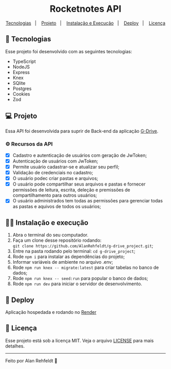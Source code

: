 <h1 align="center">
  Rocketnotes API
</h1>

<p align="center">
  <a href="#-tecnologias">Tecnologias</a>&nbsp;&nbsp;&nbsp;|&nbsp;&nbsp;&nbsp;
  <a href="#-projeto">Projeto</a>&nbsp;&nbsp;&nbsp;|&nbsp;&nbsp;&nbsp;
  <a href="#-instalação-e-execução">Instalação e Execução</a>&nbsp;&nbsp;&nbsp;|&nbsp;&nbsp;&nbsp;
  <a href="#-deploy">Deploy</a>&nbsp;&nbsp;&nbsp;|&nbsp;&nbsp;&nbsp;
  <a href="#memo-licença">Licença</a>
</p>

## 🚀 Tecnologias

Esse projeto foi desenvolvido com as seguintes tecnologias:

- TypeScript
- NodeJS
- Express
- Knex
- SQlite
- Postgres
- Cookies
- Zod

## 💻 Projeto

Essa API foi desenvolvida para suprir de Back-end da aplicação [G-Drive](https://github.com/AlanRehfeldt/g-drive-app).

### ⚙️ Recursos da API

- [x] Cadastro e autenticação de usuários com geração de JwToken;
- [x] Autenticação de usuários com JwToken;
- [x] Permite usuário cadastrar-se e atualizar seu perfil;
- [x] Validação de credenciais no cadastro;
- [x] O usuário podec criar pastas e arquivos;
- [x] O usuário pode compartilhar seus arquivos e pastas e fornecer permissões de leitura, escrita, deleção e premissões de compartilhamento para outros usuários;
- [x] O usuário administrados tem todas as permissões para gerenciar todas as pastas e aquivos de todos os usuários;

## 👨‍💻 Instalação e execução

1. Abra o terminal do seu computador. 
3. Faça um clone desse repositório rodando: <br> `git clone https://github.com/AlanRehfeldt/g-drive_project.git`;
4. Entre na pasta rodando pelo terminal: `cd g-drive_project`;
5. Rode `npm i` para instalar as dependências do projeto;
6. Informar variáveis de ambiente no arquivo .env;
7. Rode `npm run knex -- migrate:latest` para criar tabelas no banco de dados;
7. Rode `npm run knex -- seed:run` para popular o banco de dados;
8. Rode `npm run dev` para iniciar o servidor de desenvolvimento.

## 🔗 Deploy
Aplicação hospedada e rodando no [Render](https://g-drive-api-zafv.onrender.com)

## :memo: Licença

Esse projeto está sob a licença MIT. Veja o arquivo [LICENSE](LICENSE.md) para mais detalhes.

---

Feito por Alan Rehfeldt :wave: 
